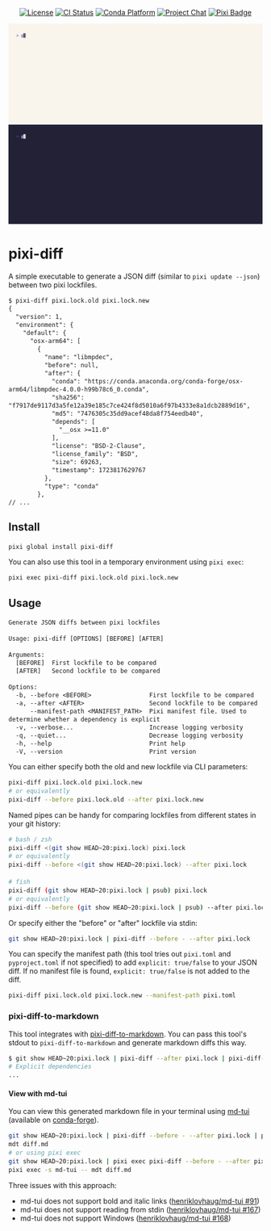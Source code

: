 <div align="center">

[![License][license-badge]](LICENSE)
[![CI Status][ci-badge]][ci]
[![Conda Platform][conda-badge]][conda-url]
[![Project Chat][chat-badge]][chat-url]
[![Pixi Badge][pixi-badge]][pixi-url]

[license-badge]: https://img.shields.io/github/license/pavelzw/pixi-diff?style=flat-square
[ci-badge]: https://img.shields.io/github/actions/workflow/status/pavelzw/pixi-diff/ci.yml?style=flat-square&branch=main
[ci]: https://github.com/pavelzw/pixi-diff/actions/
[conda-badge]: https://img.shields.io/conda/vn/conda-forge/pixi-diff?style=flat-square
[conda-url]: https://prefix.dev/channels/conda-forge/packages/pixi-diff
[chat-badge]: https://img.shields.io/discord/1082332781146800168.svg?label=&logo=discord&logoColor=ffffff&color=7389D8&labelColor=6A7EC2&style=flat-square
[chat-url]: https://discord.gg/kKV8ZxyzY4
[pixi-badge]: https://img.shields.io/endpoint?url=https://raw.githubusercontent.com/prefix-dev/pixi/main/assets/badge/v0.json&style=flat-square
[pixi-url]: https://pixi.sh

</div>

![pixi-diff demo](.github/assets/demo/demo-light.gif#gh-light-mode-only)
![pixi-diff demo](.github/assets/demo/demo-dark.gif#gh-dark-mode-only)

# pixi-diff

A simple executable to generate a JSON diff (similar to `pixi update --json`) between two pixi lockfiles.

```text
$ pixi-diff pixi.lock.old pixi.lock.new
{
  "version": 1,
  "environment": {
    "default": {
      "osx-arm64": [
        {
          "name": "libmpdec",
          "before": null,
          "after": {
            "conda": "https://conda.anaconda.org/conda-forge/osx-arm64/libmpdec-4.0.0-h99b78c6_0.conda",
            "sha256": "f7917de9117d3a5fe12a39e185c7ce424f8d5010a6f97b4333e8a1dcb2889d16",
            "md5": "7476305c35dd9acef48da8f754eedb40",
            "depends": [
              "__osx >=11.0"
            ],
            "license": "BSD-2-Clause",
            "license_family": "BSD",
            "size": 69263,
            "timestamp": 1723817629767
          },
          "type": "conda"
        },
// ...
```

## Install

```bash
pixi global install pixi-diff
```

You can also use this tool in a temporary environment using `pixi exec`:

```bash
pixi exec pixi-diff pixi.lock.old pixi.lock.new
```

## Usage

```text
Generate JSON diffs between pixi lockfiles

Usage: pixi-diff [OPTIONS] [BEFORE] [AFTER]

Arguments:
  [BEFORE]  First lockfile to be compared
  [AFTER]   Second lockfile to be compared

Options:
  -b, --before <BEFORE>                First lockfile to be compared
  -a, --after <AFTER>                  Second lockfile to be compared
      --manifest-path <MANIFEST_PATH>  Pixi manifest file. Used to determine whether a dependency is explicit
  -v, --verbose...                     Increase logging verbosity
  -q, --quiet...                       Decrease logging verbosity
  -h, --help                           Print help
  -V, --version                        Print version
```

You can either specify both the old and new lockfile via CLI parameters:

```bash
pixi-diff pixi.lock.old pixi.lock.new
# or equivalently
pixi-diff --before pixi.lock.old --after pixi.lock.new
```

Named pipes can be handy for comparing lockfiles from different states in your git history:

```bash
# bash / zsh
pixi-diff <(git show HEAD~20:pixi.lock) pixi.lock
# or equivalently
pixi-diff --before <(git show HEAD~20:pixi.lock) --after pixi.lock

# fish
pixi-diff (git show HEAD~20:pixi.lock | psub) pixi.lock
# or equivalently
pixi-diff --before (git show HEAD~20:pixi.lock | psub) --after pixi.lock
```

Or specify either the "before" or "after" lockfile via stdin:

```bash
git show HEAD~20:pixi.lock | pixi-diff --before - --after pixi.lock
```

You can specify the manifest path (this tool tries out `pixi.toml` and `pyproject.toml` if not specified) to add `explicit: true/false` to your JSON diff.
If no manifest file is found, `explicit: true/false` is not added to the diff.

```bash
pixi-diff pixi.lock.old pixi.lock.new --manifest-path pixi.toml
```

### pixi-diff-to-markdown

This tool integrates with [pixi-diff-to-markdown](https://github.com/pavelzw/pixi-diff-to-markdown).
You can pass this tool's stdout to `pixi-diff-to-markdown` and generate markdown diffs this way.

```bash
$ git show HEAD~20:pixi.lock | pixi-diff --after pixi.lock | pixi-diff-to-markdown
# Explicit dependencies
...
```

#### View with md-tui

You can view this generated markdown file in your terminal using [md-tui](https://github.com/henriklovhaug/md-tui) (available on [conda-forge](https://prefix.dev/channels/conda-forge/packages/md-tui)).

```bash
git show HEAD~20:pixi.lock | pixi-diff --before - --after pixi.lock | pixi-diff-to-markdown > diff.md
mdt diff.md
# or using pixi exec
git show HEAD~20:pixi.lock | pixi exec pixi-diff --before - --after pixi.lock | pixi exec pixi-diff-to-markdown > diff.md
pixi exec -s md-tui -- mdt diff.md
```

Three issues with this approach:

- md-tui does not support bold and italic links ([henriklovhaug/md-tui #91](https://github.com/henriklovhaug/md-tui/issues/91))
- md-tui does not support reading from stdin ([henriklovhaug/md-tui #167](https://github.com/henriklovhaug/md-tui/issues/167))
- md-tui does not support Windows ([henriklovhaug/md-tui #168](https://github.com/henriklovhaug/md-tui/issues/168))
